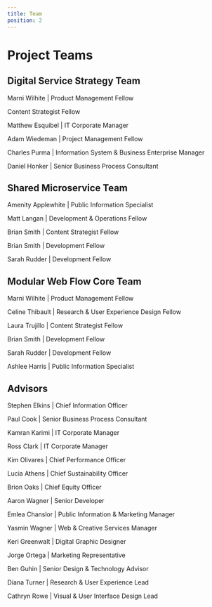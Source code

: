 ```yaml
---
title: Team
position: 2
---
```


# Project Teams


## Digital Service Strategy Team


Marni Wilhite | Product Management Fellow

Content Strategist Fellow

Matthew Esquibel | IT Corporate Manager

Adam Wiedeman | Project Management Fellow

Charles Purma | Information System & Business Enterprise Manager

Daniel Honker | Senior Business Process Consultant


## Shared Microservice Team


Amenity Applewhite | Public Information Specialist

Matt Langan | Development & Operations Fellow

Brian Smith | Content Strategist Fellow

Brian Smith | Development Fellow

Sarah Rudder | Development Fellow


## Modular Web Flow Core Team


Marni Wilhite | Product Management Fellow

Celine Thibault | Research & User Experience Design Fellow

Laura Trujillo | Content Strategist Fellow

Brian Smith | Development Fellow

Sarah Rudder | Development Fellow

Ashlee Harris | Public Information Specialist


## Advisors


Stephen Elkins | Chief Information Officer

Paul Cook | Senior Business Process Consultant

Kamran Karimi | IT Corporate Manager

Ross Clark | IT Corporate Manager

Kim Olivares | Chief Performance Officer

Lucia Athens | Chief Sustainability Officer

Brion Oaks | Chief Equity Officer

Aaron Wagner | Senior Developer

Emlea Chanslor | Public Information & Marketing Manager

Yasmin Wagner | Web & Creative Services Manager

Keri Greenwalt | Digital Graphic Designer

Jorge Ortega | Marketing Representative

Ben Guhin | Senior Design & Technology Advisor

Diana Turner | Research & User Experience Lead

Cathryn Rowe | Visual & User Interface Design Lead